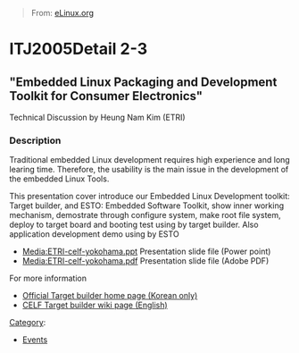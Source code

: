 > From: [eLinux.org](http://eLinux.org/ITJ2005Detail_2-3 "http://eLinux.org/ITJ2005Detail_2-3")


# ITJ2005Detail 2-3



## "Embedded Linux Packaging and Development Toolkit for Consumer Electronics"

Technical Discussion by Heung Nam Kim (ETRI)

### Description

Traditional embedded Linux development requires high experience and long
learing time. Therefore, the usability is the main issue in the
development of the embedded Linux Tools.

This presentation cover introduce our Embedded Linux Development
toolkit: Target builder, and ESTO: Embedded Software Toolkit, show inner
working mechanism, demostrate through configure system, make root file
system, deploy to target board and booting test using by target builder.
Also application development demo using by ESTO

-   [Media:ETRI-celf-yokohama.ppt](http://eLinux.org/index.php?title=Special:Upload&wpDestFile=ETRI-celf-yokohama.ppt "ETRI-celf-yokohama.ppt")
    Presentation slide file (Power point)
-   [Media:ETRI-celf-yokohama.pdf](http://eLinux.org/index.php?title=Special:Upload&wpDestFile=ETRI-celf-yokohama.pdf "ETRI-celf-yokohama.pdf")
    Presentation slide file (Adobe PDF)

For more information

-   [Official Target builder home page (Korean
    only)](http://www.qplus.or.kr)
-   [CELF Target builder wiki page
    (English)](http://eLinux.org/Qplus_Target_Builder "Qplus Target Builder")


[Category](http://eLinux.org/Special:Categories "Special:Categories"):

-   [Events](http://eLinux.org/Category:Events "Category:Events")


